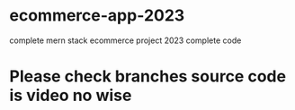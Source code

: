 # ecommerce-app-2023
complete mern stack ecommerce project 2023 complete code
# Please check branches source code is video no wise 

